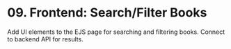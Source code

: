 # 09. Frontend: Search/Filter Books

Add UI elements to the EJS page for searching and filtering books. Connect to backend API for results.